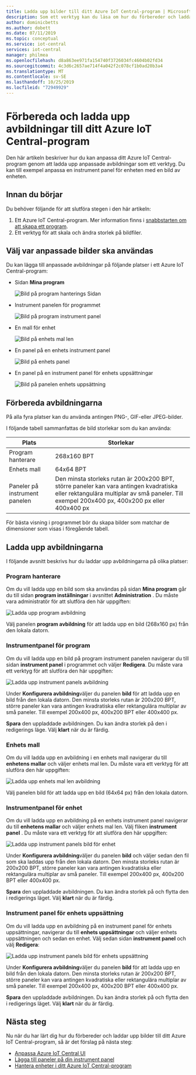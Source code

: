 ```yaml
---
title: Ladda upp bilder till ditt Azure IoT Central-program | Microsoft Docs
description: Som ett verktyg kan du läsa om hur du förbereder och laddar upp bilder till ditt Azure IoT Central-program.
author: dominicbetts
ms.author: dobett
ms.date: 07/11/2019
ms.topic: conceptual
ms.service: iot-central
services: iot-central
manager: philmea
ms.openlocfilehash: d8a863ee971fa154740f3726034fc4604b02fd34
ms.sourcegitcommit: 4c3d6c2657ae714f4a042f2c078cf1b0ad20b3a4
ms.translationtype: MT
ms.contentlocale: sv-SE
ms.lasthandoff: 10/25/2019
ms.locfileid: "72949929"
---
```

# <a name="prepare-and-upload-images-to-your-azure-iot-central-application"></a>Förbereda och ladda upp avbildningar till ditt Azure IoT Central-program

Den här artikeln beskriver hur du kan anpassa ditt Azure IoT Central-program genom att ladda upp anpassade avbildningar som ett verktyg. Du kan till exempel anpassa en instrument panel för enheten med en bild av enheten.

## <a name="before-you-begin"></a>Innan du börjar

Du behöver följande för att slutföra stegen i den här artikeln:

1. Ett Azure IoT Central-program. Mer information finns i [snabbstarten om att skapa ett program](quick-deploy-iot-central.md).
1. Ett verktyg för att skala och ändra storlek på bildfiler.

## <a name="choose-where-to-use-custom-images"></a>Välj var anpassade bilder ska användas

Du kan lägga till anpassade avbildningar på följande platser i ett Azure IoT Central-program:

* Sidan **Mina program**

    ![Bild på program hanterings Sidan](media/howto-prepare-images/applicationmanager.png)

* Instrument panelen för programmet

    ![Bild på program instrument panel](media/howto-prepare-images/homepage.png)

* En mall för enhet

    ![Bild på enhets mal len](media/howto-prepare-images/devicetemplate.png)

* En panel på en enhets instrument panel

    ![Bild på enhets panel](media/howto-prepare-images/devicetile.png)

* En panel på en instrument panel för enhets uppsättningar

    ![Bild på panelen enhets uppsättning](media/howto-prepare-images/devicesettile.png)

## <a name="prepare-the-images"></a>Förbereda avbildningarna

På alla fyra platser kan du använda antingen PNG-, GIF-eller JPEG-bilder.

I följande tabell sammanfattas de bild storlekar som du kan använda:

| Plats | Storlekar |
| -------- | ------ |
| Program hanterare | 268x160 BPT |
| Enhets mall | 64x64 BPT |
| Paneler på instrument panelen | Den minsta storleks rutan är 200x200 BPT, större paneler kan vara antingen kvadratiska eller rektangulära multiplar av små paneler. Till exempel 200x400 px, 400x200 px eller 400x400 px |

För bästa visning i programmet bör du skapa bilder som matchar de dimensioner som visas i föregående tabell.

## <a name="upload-the-images"></a>Ladda upp avbildningarna

I följande avsnitt beskrivs hur du laddar upp avbildningarna på olika platser:

### <a name="application-manager"></a>Program hanterare

Om du vill ladda upp en bild som ska användas på sidan **Mina program** går du till sidan **program inställningar** i avsnittet **Administration** . Du måste vara administratör för att slutföra den här uppgiften:

![Ladda upp program avbildning](media/howto-prepare-images/uploadapplicationmanager.png)

Välj panelen **program avbildning** för att ladda upp en bild (268x160 px) från den lokala datorn.

### <a name="application-dashboard"></a>Instrumentpanel för program

Om du vill ladda upp en bild på program instrument panelen navigerar du till sidan **instrument panel** i programmet och väljer **Redigera**. Du måste vara ett verktyg för att slutföra den här uppgiften:

![Ladda upp instrument panels avbildning](media/howto-prepare-images/uploadhomepage.png)

Under **Konfigurera avbildning**väljer du panelen **bild** för att ladda upp en bild från den lokala datorn. Den minsta storleks rutan är 200x200 BPT, större paneler kan vara antingen kvadratiska eller rektangulära multiplar av små paneler. Till exempel 200x400 px, 400x200 BPT eller 400x400 px.

**Spara** den uppladdade avbildningen. Du kan ändra storlek på den i redigerings läge. Välj **klart** när du är färdig.

### <a name="device-template"></a>Enhets mall

Om du vill ladda upp en avbildning i en enhets mall navigerar du till **enhetens mallar** och väljer enhets mal len. Du måste vara ett verktyg för att slutföra den här uppgiften:

![Ladda upp enhets mal len avbildning](media/howto-prepare-images/uploaddevicetemplate.png)

Välj panelen bild för att ladda upp en bild (64x64 px) från den lokala datorn.

### <a name="device-dashboard"></a>Instrumentpanel för enhet

Om du vill ladda upp en avbildning på en enhets instrument panel navigerar du till **enhetens mallar** och väljer enhets mal len. Välj fliken **instrument panel** . Du måste vara ett verktyg för att slutföra den här uppgiften:

![Ladda upp instrument panels bild för enhet](media/howto-prepare-images/uploaddevicedashboard.png)

Under **Konfigurera avbildning**väljer du panelen **bild** och väljer sedan den fil som ska laddas upp från den lokala datorn. Den minsta storleks rutan är 200x200 BPT, större paneler kan vara antingen kvadratiska eller rektangulära multiplar av små paneler. Till exempel 200x400 px, 400x200 BPT eller 400x400 px.

**Spara** den uppladdade avbildningen. Du kan ändra storlek på och flytta den i redigerings läget. Välj **klart** när du är färdig.

### <a name="device-set-dashboard"></a>Instrument panel för enhets uppsättning

Om du vill ladda upp en avbildning på en instrument panel för enhets uppsättningar, navigerar du till **enhets uppsättningar** och väljer enhets uppsättningen och sedan en enhet. Välj sedan sidan **instrument panel** och välj **Redigera**:

![Ladda upp instrument panels bild för enhets uppsättning](media/howto-prepare-images/uploaddevicesetdashboard.png)

Under **Konfigurera avbildning**väljer du panelen **bild** för att ladda upp en bild från den lokala datorn. Den minsta storleks rutan är 200x200 BPT, större paneler kan vara antingen kvadratiska eller rektangulära multiplar av små paneler. Till exempel 200x400 px, 400x200 BPT eller 400x400 px.

**Spara** den uppladdade avbildningen. Du kan ändra storlek på och flytta den i redigerings läget. Välj **klart** när du är färdig.

## <a name="next-steps"></a>Nästa steg

Nu när du har lärt dig hur du förbereder och laddar upp bilder till ditt Azure IoT Central-program, så är det förslag på nästa steg:

* [Anpassa Azure IoT Central UI](./howto-customize-ui.md)
* [Lägga till paneler på din instrument panel](./howto-add-tiles-to-your-dashboard.md)
* [Hantera enheter i ditt Azure IoT Central-program](howto-manage-devices.md)
